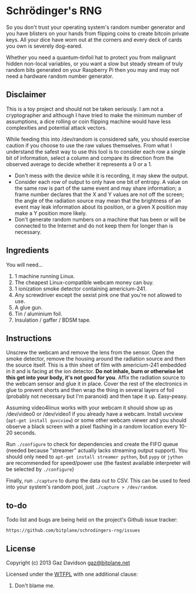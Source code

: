 Schrödinger's RNG
=================

So you don't trust your operating system's random number generator and you have
blisters on your hands from flipping coins to create bitcoin private keys. 
All your dice have worn out at the corners and every deck of cards you own is 
severely dog-eared.

Whether you need a quantum-tinfoil hat to protect you from malignant hidden 
non-local variables, or you want a slow but steady stream of truly random bits 
generated on your Raspberry Pi then you may and may not need a hardware random 
number generator.

Disclaimer
----------

This is a toy project and should not be taken seriously. I am not a cryptographer 
and although I have tried to make the minimum number of assumptions, a dice
rolling or coin flipping machine would have less complexities and potential attack 
vectors.

While feeding this into /dev/random is considered safe, you should exercise caution
if you choose to use the raw values themselves. From what I understand the safest 
way to use this tool is to consider each row a single bit of information, select a
column and compare its direction from the observed average to decide whether it 
represents a 0 or a 1. 

 * Don't mess with the device while it is recording, it may skew the output.
 * Consider each row of output to only have one bit of entropy. A value on the same
   row is part of the same event and may share information; a frame number declares 
   that the X and Y values are not off the screen; the angle of the radiation 
   source may mean that the brightness of an event may leak information about its 
   position, or a given X position may make a Y position more likely. 
 * Don't generate random numbers on a machine that has been or will be connected
   to the Internet and do not keep them for longer than is necessary.

Ingredients
-----------

You will need...

1. 1 machine running Linux.
2. The cheapest Linux-compatible webcam money can buy.
3. 1 ionization smoke detector containing americium-241.
4. Any screwdriver except the sexist pink one that you're not allowed to use.
5. A glue gun.
6. Tin / aluminium foil.
7. Insulation / gaffer / BDSM tape.

Instructions
------------

Unscrew the webcam and remove the lens from the sensor. Open the smoke detector,
remove the housing around the radiation source and then the source itself. This
is a thin sheet of film with americium-241 embedded in it and is facing at the
ion detector. **Do not inhale, burn or otherwise let this get into your body, 
it's not good for you**. Affix the radiation source to the webcam sensor and 
glue it in place. Cover the rest of the electronics in glue to prevent shorts and 
then wrap the thing in several layers of foil (probably not necessary but I'm 
paranoid) and then tape it up. Easy-peasy.

Assuming video4linux works with your webcam it should show up as /dev/video0
or /dev/video1 if you already have a webcam. Install uvcview 
(`apt-get install guvcview`) or some other webcam viewer and you should observe a 
black screen with a pixel flashing in a random location every 10-20 seconds.

Run `./configure` to check for dependencies and create the FIFO queue (needed 
because "streamer" actually lacks streaming output support). You should only need
to `apt-get install streamer python`, but `pypy` or `jython` are recommended for 
speed/power use (the fastest available interpreter will be selected by `./configure`)

Finally, run `./capture` to dump the data out to CSV. This can be used to feed
into your system's random pool, just `./capture > /dev/random`. 

to-do
-----

Todo list and bugs are being held on the project's Github issue tracker:

    https://github.com/bitplane/schrodingers-rng/issues

License
-------
Copyright (c) 2013 Gaz Davidson <gaz@bitplane.net>

Licensed under the [WTFPL](http://en.wikipedia.org/wiki/WTFPL) with one
additional clause:

   1. Don't blame me.

